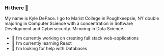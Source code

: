 ### Hi there 👋 

My name is Kyle DePace. I go to Marist College in Poughkeepsie, NY double majoring in Computer Science with a concentration in Software Development and Cybersecurity. Minoring in Data Science.

- 🔭 I’m currently working on creating full stack web-applications
- 🌱 I’m currently learning React
- 🤔 I’m looking for help with Databases
